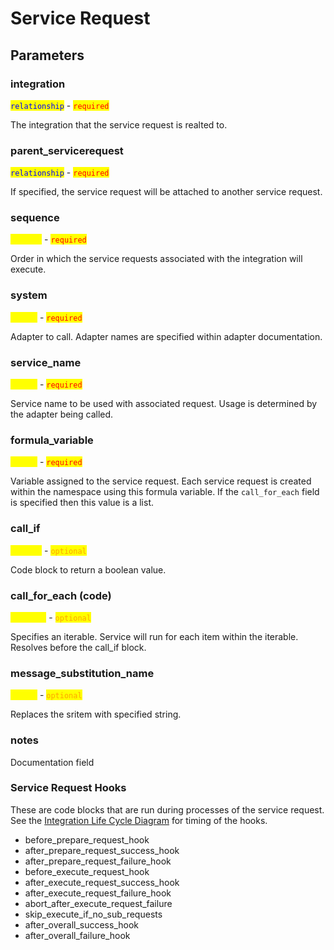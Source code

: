 # Service Request

## Parameters

### integration

<mark style="color:blue;">`relationship`</mark> <mark style="color:blue;"></mark><mark style="color:blue;"></mark> - <mark style="color:red;">`required`</mark>

The integration that the service request is realted to.

### parent\_servicerequest

<mark style="color:blue;">`relationship`</mark> <mark style="color:blue;"></mark><mark style="color:blue;"></mark> - <mark style="color:red;">`required`</mark>

If specified, the service request will be attached to another service request.&#x20;

### sequence

<mark style="color:yellow;">`integer`</mark> - <mark style="color:red;">`required`</mark>

Order in which the service requests associated with the integration will execute.

### system

<mark style="color:yellow;">`string`</mark> - <mark style="color:red;">`required`</mark>

Adapter to call. Adapter names are specified within adapter documentation.

### service\_name

<mark style="color:yellow;">`string`</mark> - <mark style="color:red;">`required`</mark>

Service name to be used with associated request. Usage is determined by the adapter being called.

### formula\_variable

<mark style="color:yellow;">`string`</mark> - <mark style="color:red;">`required`</mark>

Variable assigned to the service request. Each service request is created within the namespace using this formula variable. If the `call_for_each` field is specified then this value is a list.

### call\_if

<mark style="color:yellow;">`boolean`</mark> - <mark style="color:orange;">`optional`</mark>

Code block to return a boolean value.

### call\_for\_each (code)

<mark style="color:yellow;">`iterable`</mark> - <mark style="color:orange;">`optional`</mark>

Specifies an iterable. Service will run for each item within the iterable. Resolves before the call\_if block.

### message\_substitution\_name

<mark style="color:yellow;">`string`</mark> - <mark style="color:orange;">`optional`</mark>

Replaces the sritem with specified string.

### notes

Documentation field

### Service Request Hooks

These are code blocks that are run during processes of the service request. See the [Integration Life Cycle Diagram](../../media/integration\_life\_cycle.svg) for timing of the hooks.

* before\_prepare\_request\_hook
* after\_prepare\_request\_success\_hook
* after\_prepare\_request\_failure\_hook
* before\_execute\_request\_hook
* after\_execute\_request\_success\_hook
* after\_execute\_request\_failure\_hook
* abort\_after\_execute\_request\_failure
* skip\_execute\_if\_no\_sub\_requests
* after\_overall\_success\_hook
* after\_overall\_failure\_hook

###
